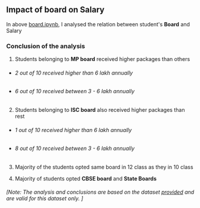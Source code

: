 <h2>Impact of board on Salary</h2>

In above [board.ipynb](https://github.com/SatvikVirmani/engineering-graduate-salary-analysis/blob/main/individual_impacts/board/board.ipynb), I analysed the relation between student's **Board** and Salary

### Conclusion of the analysis

1. Students belonging to **MP board** received higher packages than others
- ###### 2 out of 10 received higher than 6 lakh annually
- ###### 6 out of 10 received between 3 - 6 lakh annually

2. Students belonging to **ISC board** also received higher packages than rest
- ###### 1 out of 10 received higher than 6 lakh annually
- ###### 8 out of 10 received between 3 - 6 lakh annually

3. Majority of the students opted same board in 12 class as they in 10 class

4. Majority of students opted **CBSE board** and **State Boards**

###### [Note: The analysis and conclusions are based on the dataset [provided](https://www.kaggle.com/manishkc06/engineering-graduate-salary-prediction) and are valid for this dataset only. ]
